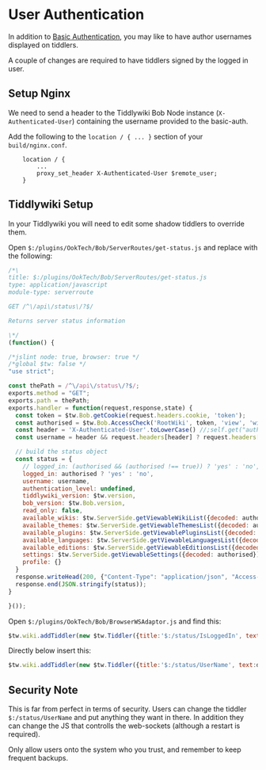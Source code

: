 # User Authentication

In addition to [Basic Authentication](basic-authentication.md), you may like to have author usernames displayed on tiddlers.

A couple of changes are required to have tiddlers signed by the logged in user.

## Setup Nginx

We need to send a header to the Tiddlywiki Bob Node instance (`X-Authenticated-User`) containing the username provided to the basic-auth.

Add the following to the `location / { ... }` section of your `build/nginx.conf`.

```
    location / {
        ...
        proxy_set_header X-Authenticated-User $remote_user;
    }
```

## Tiddlywiki Setup

In your Tiddlywiki you will need to edit some shadow tiddlers to override them.

Open `$:/plugins/OokTech/Bob/ServerRoutes/get-status.js` and replace with the following:

```javascript
/*\
title: $:/plugins/OokTech/Bob/ServerRoutes/get-status.js
type: application/javascript
module-type: serverroute

GET /^\/api\/status\/?$/

Returns server status information

\*/
(function() {

/*jslint node: true, browser: true */
/*global $tw: false */
"use strict";

const thePath = /^\/api\/status\/?$/;
exports.method = "GET";
exports.path = thePath;
exports.handler = function(request,response,state) {
  const token = $tw.Bob.getCookie(request.headers.cookie, 'token');
  const authorised = $tw.Bob.AccessCheck('RootWiki', token, 'view', 'wiki');
  const header = 'X-Authenticated-User'.toLowerCase() //;self.get("authenticatedUserHeader") ? self.get("authenticatedUserHeader").toLowerCase() : undefined;
  const username = header && request.headers[header] ? request.headers[header] : '';

  // build the status object
  const status = {
    // logged_in: (authorised && (authorised !== true)) ? 'yes' : 'no',
    logged_in: authorised ? 'yes' : 'no',
    username: username,
    authentication_level: undefined,
    tiddlywiki_version: $tw.version,
    bob_version: $tw.Bob.version,
    read_only: false,
    available_wikis: $tw.ServerSide.getViewableWikiList({decoded: authorised}),
    available_themes: $tw.ServerSide.getViewableThemesList({decoded: authorised}),
    available_plugins: $tw.ServerSide.getViewablePluginsList({decoded: authorised}),
    available_languages: $tw.ServerSide.getViewableLanguagesList({decoded: authorised}),
    available_editions: $tw.ServerSide.getViewableEditionsList({decoded: authorised}),
    settings: $tw.ServerSide.getViewableSettings({decoded: authorised}),
    profile: {}
  }
  response.writeHead(200, {"Content-Type": "application/json", "Access-Control-Allow-Origin": "*", "Access-Control-Allow-Credentials": "true", "Access-Control-Allow-Headers": "*"});
  response.end(JSON.stringify(status));
}

}());
```

Open `$:/plugins/OokTech/Bob/BrowserWSAdaptor.js` and find this:

```javascript
$tw.wiki.addTiddler(new $tw.Tiddler({title:'$:/status/IsLoggedIn', text:data.logged_in}));
```

Directly below insert this:

```javascript
$tw.wiki.addTiddler(new $tw.Tiddler({title:'$:/status/UserName', text:data.username}));
```


## Security Note

This is far from perfect in terms of security.  Users can change the tiddler `$:/status/UserName` and put anything they want in there.  In addition they can change the JS that controlls the web-sockets (although a restart is required).

Only allow users onto the system who you trust, and remember to keep frequent backups.